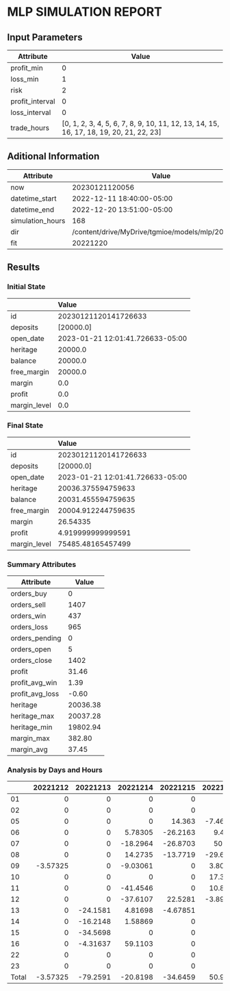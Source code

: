 # MLP SIMULATION REPORT

## Input Parameters

| Attribute       | Value                                                                                    |
| --------------- | ---------------------------------------------------------------------------------------- |
| profit_min      | 0                                                                                        |
| loss_min        | 1                                                                                        |
| risk            | 2                                                                                        |
| profit_interval | 0                                                                                        |
| loss_interval   | 0                                                                                        |
| trade_hours     | \[0, 1, 2, 3, 4, 5, 6, 7, 8, 9, 10, 11, 12, 13, 14, 15, 16, 17, 18, 19, 20, 21, 22, 23\] |

## Aditional Information

| Attribute        | Value                                             |
| ---------------- | ------------------------------------------------- |
| now              | 20230121120056                                    |
| datetime_start   | 2022-12-11 18:40:00-05:00                         |
| datetime_end     | 2022-12-20 13:51:00-05:00                         |
| simulation_hours | 168                                               |
| dir              | /content/drive/MyDrive/tgmioe/models/mlp/20221218 |
| fit              | 20221220                                          |

## Results

### Initial State

|              | Value                            |
| :----------- | :------------------------------- |
| id           | 20230121120141726633             |
| deposits     | \[20000.0\]                      |
| open_date    | 2023-01-21 12:01:41.726633-05:00 |
| heritage     | 20000.0                          |
| balance      | 20000.0                          |
| free_margin  | 20000.0                          |
| margin       | 0.0                              |
| profit       | 0.0                              |
| margin_level | 0.0                              |

### Final State

|              | Value                            |
| :----------- | :------------------------------- |
| id           | 20230121120141726633             |
| deposits     | \[20000.0\]                      |
| open_date    | 2023-01-21 12:01:41.726633-05:00 |
| heritage     | 20036.375594759633               |
| balance      | 20031.455594759635               |
| free_margin  | 20004.912244759635               |
| margin       | 26.54335                         |
| profit       | 4.919999999999591                |
| margin_level | 75485.48165457499                |

### Summary Attributes

| Attribute       | Value    |
| --------------- | -------- |
| orders_buy      | 0        |
| orders_sell     | 1407     |
| orders_win      | 437      |
| orders_loss     | 965      |
| orders_pending  | 0        |
| orders_open     | 5        |
| orders_close    | 1402     |
| profit          | 31.46    |
| profit_avg_win  | 1.39     |
| profit_avg_loss | -0.60    |
| heritage        | 20036.38 |
| heritage_max    | 20037.28 |
| heritage_min    | 19802.94 |
| margin_max      | 382.80   |
| margin_avg      | 37.45    |

### Analysis by Days and Hours

|       | 20221212 | 20221213 | 20221214 | 20221215 | 20221216 | 20221219 |  20221220 |    Total |
| :---- | -------: | -------: | -------: | -------: | -------: | -------: | --------: | -------: |
| 01    |        0 |        0 |        0 |        0 |        0 | -2.54844 |         0 | -2.54844 |
| 02    |        0 |        0 |        0 |        0 |        0 |  -2.6811 |         0 |  -2.6811 |
| 05    |        0 |        0 |        0 |   14.363 | -7.46796 |  4.05889 |   18.1651 |   29.119 |
| 06    |        0 |        0 |  5.78305 | -26.2163 |   9.4064 |        0 |   15.8034 |  4.77651 |
| 07    |        0 |        0 | -18.2964 | -26.8703 |   50.621 |        0 |   43.9203 |  49.3747 |
| 08    |        0 |        0 |  14.2735 | -13.7719 | -29.6953 |        0 |  -9.79539 | -38.9892 |
| 09    | -3.57325 |        0 | -9.03061 |        0 |  3.80089 |        0 |  -17.0417 | -25.8447 |
| 10    |        0 |        0 |        0 |        0 |  17.3331 | -2.44693 | -0.606756 |  14.2794 |
| 11    |        0 |        0 | -41.4546 |        0 |  10.8424 | -1.18319 |   8.19245 | -23.6029 |
| 12    |        0 |        0 | -37.6107 |  22.5281 | -3.89009 | -7.53496 |   34.1965 |  7.68886 |
| 13    |        0 | -24.1581 |  4.81698 | -4.67851 |        0 |        0 |         0 | -24.0196 |
| 14    |        0 | -16.2148 |  1.58869 |        0 |        0 |        0 |         0 | -14.6261 |
| 15    |        0 | -34.5698 |        0 |        0 |        0 |        0 |         0 | -34.5698 |
| 16    |        0 | -4.31637 |  59.1103 |        0 |        0 |        0 |         0 |  54.7939 |
| 22    |        0 |        0 |        0 |        0 |        0 |  20.7109 |         0 |  20.7109 |
| 23    |        0 |        0 |        0 |        0 |        0 |  17.5942 |         0 |  17.5942 |
| Total | -3.57325 | -79.2591 | -20.8198 | -34.6459 |  50.9505 |  25.9693 |   92.8338 |  31.4556 |
